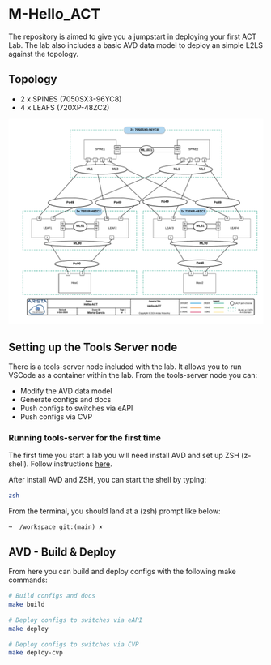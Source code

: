 # M-Hello_ACT

The repository is aimed to give you a jumpstart in deploying your first ACT Lab. The lab also includes a basic AVD data model to deploy an simple L2LS against the topology.

## Topology

- 2 x SPINES (7050SX3-96YC8)
- 4 x LEAFS (720XP-48ZC2)

![topology](images/Hello-ACT-3.png)

## Setting up the Tools Server node

There is a tools-server node included with the lab. It allows you to run VSCode as a container within the lab. From the tools-server node you can:

- Modify the AVD data model
- Generate configs and docs
- Push configs to switches via eAPI
- Push configs via CVP

### Running tools-server for the first time

The first time you start a lab you will need install AVD and set up ZSH (z-shell). Follow instructions [here](ACT/tools-server.md).

After install AVD and ZSH, you can start the shell by typing:

``` bash
zsh
```

From the terminal, you should land at a (zsh) prompt like below:

``` text
➜  /workspace git:(main) ✗
```

## AVD - Build & Deploy

From here you can build and deploy configs with the following make commands:

``` bash
# Build configs and docs
make build
```

``` bash
# Deploy configs to switches via eAPI
make deploy
```

``` bash
# Deploy configs to switches via CVP
make deploy-cvp
```
